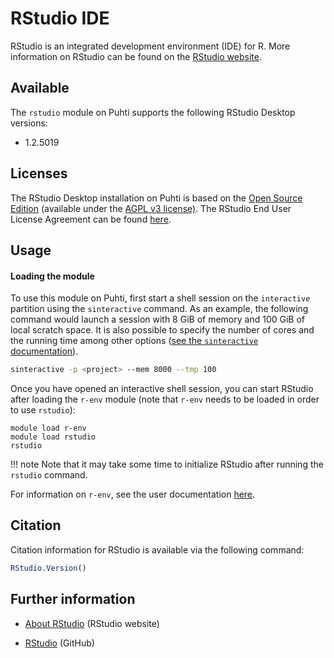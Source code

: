 # RStudio IDE

RStudio is an integrated development environment (IDE) for R. More information on RStudio can be found on the [RStudio website](https://rstudio.com/). 

## Available

The `rstudio` module on Puhti supports the following RStudio Desktop versions:

- 1.2.5019

## Licenses

The RStudio Desktop installation on Puhti is based on the [Open Source Edition](https://rstudio.com/products/rstudio/#rstudio-desktop) (available under the [AGPL v3 license)](https://github.com/rstudio/rstudio/blob/master/COPYING). The RStudio End User License Agreement can be found [here](https://rstudio.com/about/eula/).

## Usage

#### Loading the module

To use this module on Puhti, first start a shell session on the `interactive` partition using the `sinteractive` command. As an example, the following command would launch a session with 8 GiB of memory and 100 GiB of local scratch space. It is also possible to specify the number of cores and the running time among other options ([see the `sinteractive` documentation](../computing/running/interactive-usage.md)).

```bash
sinteractive -p <project> --mem 8000 --tmp 100
```

Once you have opened an interactive shell session, you can start RStudio after loading the `r-env` module (note that `r-env` needs to be loaded in order to use `rstudio`):

```
module load r-env
module load rstudio
rstudio
```

!!! note Note that it may take some time to initialize RStudio after running the `rstudio` command.  

For information on `r-env`, see the user documentation [here](./r-env.md).

## Citation

Citation information for RStudio is available via the following command:

```r
RStudio.Version()
```

## Further information

- [About RStudio](https://rstudio.com/about/) (RStudio website)

- [RStudio](https://github.com/rstudio/rstudio) (GitHub)
